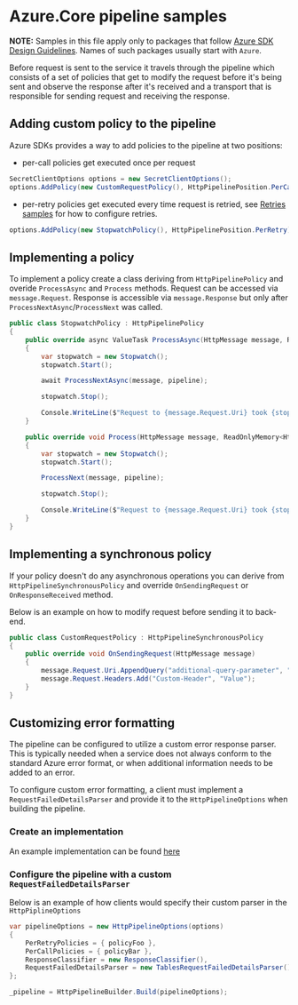 # Azure.Core pipeline samples

**NOTE:** Samples in this file apply only to packages that follow [Azure SDK Design Guidelines](https://azure.github.io/azure-sdk/dotnet_introduction.html). Names of such packages usually start with `Azure`. 

Before request is sent to the service it travels through the pipeline which consists of a set of policies that get to modify the request before it's being sent and observe the response after it's received and a transport that is responsible for sending request and receiving the response.

## Adding custom policy to the pipeline

Azure SDKs provides a way to add policies to the pipeline at two positions:

- per-call policies get executed once per request

```C# Snippet:AddPerCallPolicy
SecretClientOptions options = new SecretClientOptions();
options.AddPolicy(new CustomRequestPolicy(), HttpPipelinePosition.PerCall);
```

- per-retry policies get executed every time request is retried, see [Retries samples](https://github.com/Azure/azure-sdk-for-net/blob/main/sdk/core/Azure.Core/samples/Configuration.md#configuring-retry-options) for how to configure retries.

```C# Snippet:AddPerRetryPolicy
options.AddPolicy(new StopwatchPolicy(), HttpPipelinePosition.PerRetry);
```

## Implementing a policy

To implement a policy create a class deriving from `HttpPipelinePolicy` and overide `ProcessAsync` and `Process` methods. Request can be accessed via `message.Request`. Response is accessible via `message.Response` but only after `ProcessNextAsync`/`ProcessNext` was called.

```C# Snippet:StopwatchPolicy
public class StopwatchPolicy : HttpPipelinePolicy
{
    public override async ValueTask ProcessAsync(HttpMessage message, ReadOnlyMemory<HttpPipelinePolicy> pipeline)
    {
        var stopwatch = new Stopwatch();
        stopwatch.Start();

        await ProcessNextAsync(message, pipeline);

        stopwatch.Stop();

        Console.WriteLine($"Request to {message.Request.Uri} took {stopwatch.Elapsed}");
    }

    public override void Process(HttpMessage message, ReadOnlyMemory<HttpPipelinePolicy> pipeline)
    {
        var stopwatch = new Stopwatch();
        stopwatch.Start();

        ProcessNext(message, pipeline);

        stopwatch.Stop();

        Console.WriteLine($"Request to {message.Request.Uri} took {stopwatch.Elapsed}");
    }
}
```

## Implementing a synchronous policy

If your policy doesn't do any asynchronous operations you can derive from `HttpPipelineSynchronousPolicy` and override `OnSendingRequest` or `OnResponseReceived` method.

Below is an example on how to modify request before sending it to back-end.

```C# Snippet:SyncPolicy
public class CustomRequestPolicy : HttpPipelineSynchronousPolicy
{
    public override void OnSendingRequest(HttpMessage message)
    {
        message.Request.Uri.AppendQuery("additional-query-parameter", "42");
        message.Request.Headers.Add("Custom-Header", "Value");
    }
}
```

## Customizing error formatting

The pipeline can be configured to utilize a custom error response parser. This is typically needed when a service does not always conform to the standard Azure error format, or when additional information needs to be added to an error.

To configure custom error formatting, a client must implement a `RequestFailedDetailsParser` and provide it to the `HttpPipelineOptions` when building the pipeline.

### Create an implementation 

An example implementation can be found [here](https://github.com/Azure/azure-sdk-for-net/blob/02ca346fdff349be0d9181955f36c60497fa5c60/sdk/tables/Azure.Data.Tables/src/TablesRequestFailedDetailsParser.cs)

### Configure the pipeline with a custom `RequestFailedDetailsParser`

Below is an example of how clients would specify their custom parser in the `HttpPiplineOptions`

```c#
var pipelineOptions = new HttpPipelineOptions(options)
{
    PerRetryPolicies = { policyFoo },
    PerCallPolicies = { policyBar },
    ResponseClassifier = new ResponseClassifier(),
    RequestFailedDetailsParser = new TablesRequestFailedDetailsParser()
};

_pipeline = HttpPipelineBuilder.Build(pipelineOptions);

```
